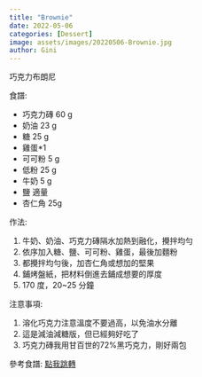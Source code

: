 ```yaml
---
title: "Brownie"
date: 2022-05-06
categories: [Dessert]
image: assets/images/20220506-Brownie.jpg
author: Gini
---
```

巧克力布朗尼

食譜:
- 巧克力磚 60 g
- 奶油 23 g
- 糖 25 g
- 雞蛋*1
- 可可粉 5 g
- 低粉 25 g
- 牛奶 5 g
- 鹽 適量
- 杏仁角 25g

作法:
1. 牛奶、奶油、巧克力磚隔水加熱到融化，攪拌均勻
2. 依序加入糖、鹽、可可粉、雞蛋，最後加麵粉
3. 都攪拌均勻後，加杏仁角或想加的堅果
4. 鋪烤盤紙，把材料倒進去鋪成想要的厚度
5. 170 度，20~25 分鐘

注意事項:
1. 溶化巧克力注意溫度不要過高，以免油水分離
2. 這是減油減糖版，但已經夠好吃了
3. 巧克力磚我用甘百世的72%黑巧克力，剛好兩包

<p style="overflow-wrap: anywhere;">參考食譜:
<a href="https://www.xiachufang.com/recipe/102862513/" target="_blank">點我跳轉</a>
</p>